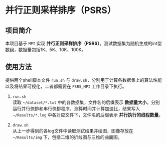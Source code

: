 # 并行正则采样排序（PSRS）

## 项目简介
本项目基于 `MPI` 实现 **并行正则采样排序（PSRS）**。测试数据集为随机生成的int型数组，数据量包括1K、5K、10K、100K。  

## 使用方法  
提供两个shell脚本文件 `run.sh` 与 `draw.sh`，分别用于计算各数据集上的算法性能以及将结果可视化，二者都需要在 `PSRS_MPI` 工作目录下执行。 
1. `run.sh`  
读取 `~/dataset/*.txt` 中的各数据集，文件名的后缀表示 **数据量大小**。分别运行并行快排和串行快排程序，测算时间并计算加速比，结果写入 `~/Results/*.log` 中各对应文件下，文件名的后缀表示 **并行执行的线程数量**。    

2. `draw.sh`  
从上一步得到的各log文件中读取测试结果并绘图，图像存放在 `~/Results/img` 下，包括二维的折线图与三维的曲面图。  